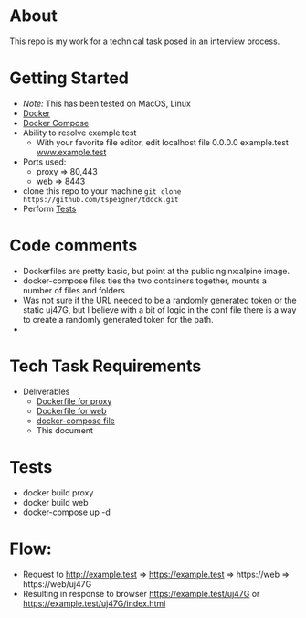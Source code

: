 # About
This repo is my work for a technical task posed in an interview process.

# Getting Started
- _Note:_ This has been tested on MacOS, Linux
- [Docker](https://docs.docker.com/v17.12/install/)
- [Docker Compose](https://docs.docker.com/compose/install/)
- Ability to resolve example.test
  - With your favorite file editor, edit localhost file 0.0.0.0  example.test www.example.test
- Ports used: 
  - proxy => 80,443
  - web => 8443
- clone this repo to your machine `git clone https://github.com/tspeigner/tdock.git`
- Perform [Tests](#tests)

# Code comments
- Dockerfiles are pretty basic, but point at the public nginx:alpine image.
- docker-compose files ties the two containers together, mounts a number of files and folders
- Was not sure if the URL needed to be a randomly generated token or the static uj47G, but I believe with a bit of logic in the conf file there is a way to create a randomly generated token for the path.
- 

# Tech Task Requirements
- Deliverables
  - [Dockerfile for proxy](./proxy/Dockerfile)
  - [Dockerfile for web](./web/Dockerfile)
  - [docker-compose file](./docker-compose.yaml)
  - This document

# Tests
- docker build proxy 
- docker build web
- docker-compose up -d

# Flow: 
 - Request to http://example.test => https://example.test => https://web => https://web/uj47G
 - Resulting in response to browser https://example.test/uj47G or https://example.test/uj47G/index.html